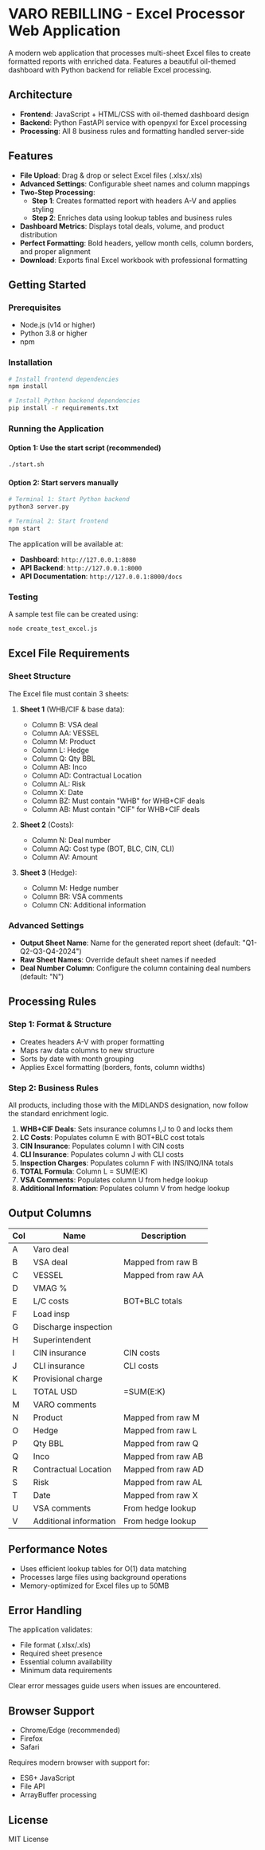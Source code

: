 # VARO REBILLING - Excel Processor Web Application

A modern web application that processes multi-sheet Excel files to create formatted reports with enriched data. Features a beautiful oil-themed dashboard with Python backend for reliable Excel processing.

## Architecture

- **Frontend**: JavaScript + HTML/CSS with oil-themed dashboard design
- **Backend**: Python FastAPI service with openpyxl for Excel processing
- **Processing**: All 8 business rules and formatting handled server-side

## Features

- **File Upload**: Drag & drop or select Excel files (.xlsx/.xls)
- **Advanced Settings**: Configurable sheet names and column mappings
- **Two-Step Processing**:
  - **Step 1**: Creates formatted report with headers A-V and applies styling
  - **Step 2**: Enriches data using lookup tables and business rules
- **Dashboard Metrics**: Displays total deals, volume, and product distribution
- **Perfect Formatting**: Bold headers, yellow month cells, column borders, and proper alignment
- **Download**: Exports final Excel workbook with professional formatting

## Getting Started

### Prerequisites
- Node.js (v14 or higher)
- Python 3.8 or higher
- npm

### Installation
```bash
# Install frontend dependencies
npm install

# Install Python backend dependencies
pip install -r requirements.txt
```

### Running the Application

#### Option 1: Use the start script (recommended)
```bash
./start.sh
```

#### Option 2: Start servers manually
```bash
# Terminal 1: Start Python backend
python3 server.py

# Terminal 2: Start frontend
npm start
```

The application will be available at:
- **Dashboard**: `http://127.0.0.1:8080`
- **API Backend**: `http://127.0.0.1:8000`
- **API Documentation**: `http://127.0.0.1:8000/docs`

### Testing
A sample test file can be created using:
```bash
node create_test_excel.js
```

## Excel File Requirements

### Sheet Structure
The Excel file must contain 3 sheets:

1. **Sheet 1** (WHB/CIF & base data):
   - Column B: VSA deal
   - Column AA: VESSEL
   - Column M: Product
   - Column L: Hedge
   - Column Q: Qty BBL
   - Column AB: Inco
   - Column AD: Contractual Location
   - Column AL: Risk
   - Column X: Date
   - Column BZ: Must contain "WHB" for WHB+CIF deals
   - Column AB: Must contain "CIF" for WHB+CIF deals

2. **Sheet 2** (Costs):
   - Column N: Deal number
   - Column AQ: Cost type (BOT, BLC, CIN, CLI)
   - Column AV: Amount

3. **Sheet 3** (Hedge):
   - Column M: Hedge number
   - Column BR: VSA comments
   - Column CN: Additional information

### Advanced Settings

- **Output Sheet Name**: Name for the generated report sheet (default: "Q1-Q2-Q3-Q4-2024")
- **Raw Sheet Names**: Override default sheet names if needed
- **Deal Number Column**: Configure the column containing deal numbers (default: "N")

## Processing Rules

### Step 1: Format & Structure
- Creates headers A-V with proper formatting
- Maps raw data columns to new structure
- Sorts by date with month grouping
- Applies Excel formatting (borders, fonts, column widths)

### Step 2: Business Rules
All products, including those with the MIDLANDS designation, now follow the standard enrichment logic.

1. **WHB+CIF Deals**: Sets insurance columns I,J to 0 and locks them
2. **LC Costs**: Populates column E with BOT+BLC cost totals
3. **CIN Insurance**: Populates column I with CIN costs
4. **CLI Insurance**: Populates column J with CLI costs
5. **Inspection Charges**: Populates column F with INS/INQ/INA totals
6. **TOTAL Formula**: Column L = SUM(E:K)
7. **VSA Comments**: Populates column U from hedge lookup
8. **Additional Information**: Populates column V from hedge lookup

## Output Columns

| Col | Name | Description |
|-----|------|-------------|
| A | Varo deal | |
| B | VSA deal | Mapped from raw B |
| C | VESSEL | Mapped from raw AA |
| D | VMAG % | |
| E | L/C costs | BOT+BLC totals |
| F | Load insp | |
| G | Discharge inspection | |
| H | Superintendent | |
| I | CIN insurance | CIN costs |
| J | CLI insurance | CLI costs |
| K | Provisional charge | |
| L | TOTAL USD | =SUM(E:K) |
| M | VARO comments | |
| N | Product | Mapped from raw M |
| O | Hedge | Mapped from raw L |
| P | Qty BBL | Mapped from raw Q |
| Q | Inco | Mapped from raw AB |
| R | Contractual Location | Mapped from raw AD |
| S | Risk | Mapped from raw AL |
| T | Date | Mapped from raw X |
| U | VSA comments | From hedge lookup |
| V | Additional information | From hedge lookup |

## Performance Notes

- Uses efficient lookup tables for O(1) data matching
- Processes large files using background operations
- Memory-optimized for Excel files up to 50MB

## Error Handling

The application validates:
- File format (.xlsx/.xls)
- Required sheet presence
- Essential column availability
- Minimum data requirements

Clear error messages guide users when issues are encountered.

## Browser Support

- Chrome/Edge (recommended)
- Firefox
- Safari

Requires modern browser with support for:
- ES6+ JavaScript
- File API
- ArrayBuffer processing

## License

MIT License